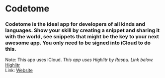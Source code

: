 # Codetome
### Codetome is the ideal app for developers of all kinds and languages. Show your skill by creating a snippet and sharing it with the world, see snippets that might be the key to your next awesome app. You only need to be signed into iCloud to do this. 
Note: This app uses iCloud.
_This app uses Highlitr by Raspu. Link below._
[Highlitr](https://github.com/raspu/Highlightr)  
Link: [Website](bit.do/codetome)
